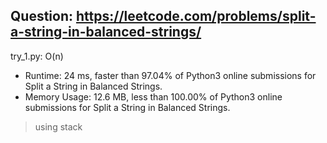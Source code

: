 Question: https://leetcode.com/problems/split-a-string-in-balanced-strings/
---

try_1.py: O(n)

* Runtime: 24 ms, faster than 97.04% of Python3 online submissions for Split a String in Balanced Strings.
* Memory Usage: 12.6 MB, less than 100.00% of Python3 online submissions for Split a String in Balanced Strings.

> using stack
